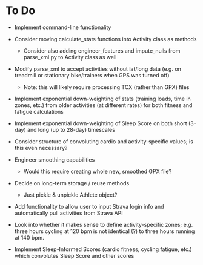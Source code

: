 # To Do

- Implement command-line functionality

- Consider moving calculate_stats functions into Activity class as methods
    - Consider also adding engineer_features and impute_nulls from parse_xml.py to Activity class as well

- Modify parse_xml to accept activities without lat/long data (e.g. on treadmill or stationary bike/trainers when GPS was turned off)
    - Note: this will likely require processing TCX (rather than GPX) files


- Implement exponential down-weighting of stats (training loads, time in zones, etc.) from older activities (at different rates) for both fitness and fatigue calculations

- Implement exponential down-weighting of Sleep Score on both short (3-day) and long (up to 28-day) timescales

- Consider structure of convoluting cardio and activity-specific values; is this even necessary?


- Engineer smoothing capabilities
    - Would this require creating whole new, smoothed GPX file?


- Decide on long-term storage / reuse methods
    - Just pickle & unpickle Athlete object?


- Add functionality to allow user to input Strava login info and automatically pull activities from Strava API


- Look into whether it makes sense to define activity-specific zones; e.g. three hours cycling at 120 bpm is not identical (?) to three hours running at 140 bpm.


- Implement Sleep-Informed Scores (cardio fitness, cycling fatigue, etc.) which convolutes Sleep Score and other scores
